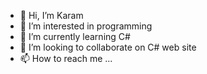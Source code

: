 - 👋 Hi, I’m Karam
- 👀 I’m interested in programming
- 🌱 I’m currently learning C# 
- 💞️ I’m looking to collaborate on C# web site
- 📫 How to reach me ...

<!---
LavaLight2018/LavaLight2018 is a ✨ special ✨ repository because its `README.md` (this file) appears on your GitHub profile.
You can click the Preview link to take a look at your changes.
--->
